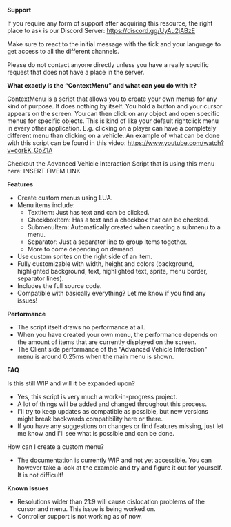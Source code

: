 
**Support**

If you require any form of support after acquiring this resource, the right place to ask is our 
Discord Server: https://discord.gg/UyAu2jABzE

Make sure to react to the initial message with the tick and your language to get access to all 
the different channels.

Please do not contact anyone directly unless you have a really specific request that does not 
have a place in the server.


**What exactly is the “ContextMenu” and what can you do with it?**

ContextMenu is a script that allows you to create your own menus for any kind of purpose. It does 
nothing by itself.
You hold a button and your cursor appears on the screen. You can then click on any object and 
open specific menus for specific objects. This is kind of like your default rightclick menu in 
every other application.
E.g. clicking on a player can have a completely different menu than clicking on a vehicle.
An example of what can be done with this script can be found in this video:
https://www.youtube.com/watch?v=corEK_GoZ1A

Checkout the Advanced Vehicle Interaction Script that is using this menu here:
INSERT FIVEM LINK


**Features**

- Create custom menus using LUA.
- Menu items include:
  - TextItem: Just has text and can be clicked.
  - CheckboxItem: Has a text and a checkbox that can be checked.
  - SubmenuItem: Automatically created when creating a submenu to a menu.
  - Separator: Just a separator line to group items together.
  - More to come depending on demand.
- Use custom sprites on the right side of an item.
- Fully customizable with width, height and colors (background, highlighted background, text, 
  highlighted text, sprite, menu border, separator lines).
- Includes the full source code.
- Compatible with basically everything? Let me know if you find any issues!


**Performance**

- The script itself draws no performance at all.
- When you have created your own menu, the performance depends on the amount of items that are 
  currently displayed on the screen.
- The Client side performance of the "Advanced Vehicle Interaction" menu is around 0.25ms when 
  the main menu is shown.


**FAQ**

Is this still WIP and will it be expanded upon?

- Yes, this script is very much a work-in-progress project.
- A lot of things will be added and changed throughout this process.
- I'll try to keep updates as compatible as possible, but new versions might break backwards 
  compatibility here or there.
- If you have any suggestions on changes or find features missing, just let me know and I'll see 
  what is possible and can be done.


How can I create a custom menu?

- The documentation is currently WIP and not yet accessible. You can however take a look at the 
  example and try and figure it out for yourself. It is not difficult!


**Known Issues**

- Resolutions wider than 21:9 will cause dislocation problems of the cursor and menu. This issue 
  is being worked on.
- Controller support is not working as of now.
